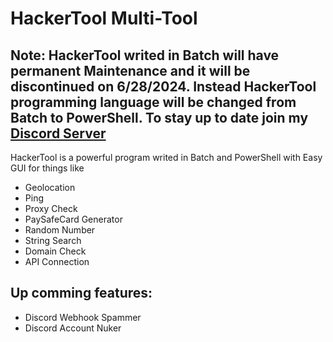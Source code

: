 # HackerTool Multi-Tool
## Note: HackerTool writed in Batch will have permanent Maintenance and it will be discontinued on 6/28/2024. Instead HackerTool programming language will be changed from Batch to PowerShell. To stay up to date join my [Discord Server](https://discord.gg/mfuzjVbPKv)
HackerTool is a powerful program writed in Batch and PowerShell with Easy GUI for things like
- Geolocation
- Ping
- Proxy Check
- PaySafeCard Generator
- Random Number
- String Search
- Domain Check
- API Connection
## Up comming features:
- Discord Webhook Spammer
- Discord Account Nuker
